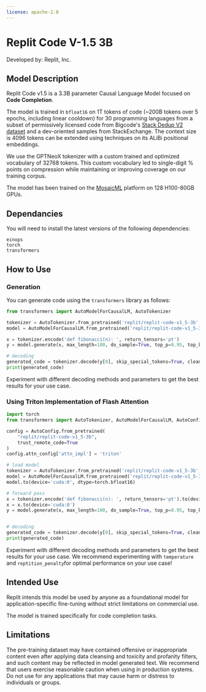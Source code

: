 ```yaml
---
license: apache-2.0
---
```


# Replit Code V-1.5 3B

Developed by: Replit, Inc.

## Model Description

Replit Code v1.5 is a 3.3B parameter Causal Language Model focused on **Code Completion**.

The model is trained in `bfloat16` on 1T tokens of code (~200B tokens  over 5 epochs, including linear cooldown) for 30 programming languages from a subset of permissively licensed code from Bigcode's [Stack Dedup V2 dataset](https://huggingface.co/datasets/bigcode/the-stack-dedup) and a dev-oriented samples from StackExchange. 
The context size is 4096 tokens can be extended using techniques on its ALiBi positional embeddings. 

We use the GPTNeoX tokenizer with a custom trained and optimized vocabulary of 32768 tokens. This custom vocabulary led to single-digit % points on compression while maintaining or improving coverage on our training corpus.

The model has been trained on the [MosaicML](https://www.mosaicml.com/) platform on 128  H100-80GB GPUs.


## Dependancies
You will need to install the latest versions of the following dependencies:
```
einops
torch
transformers
```

## How to Use

### Generation

You can generate code using the `transformers` library as follows:

```python
from transformers import AutoModelForCausalLM, AutoTokenizer

tokenizer = AutoTokenizer.from_pretrained('replit/replit-code-v1_5-3b', trust_remote_code=True)
model = AutoModelForCausalLM.from_pretrained('replit/replit-code-v1_5-3b', trust_remote_code=True)

x = tokenizer.encode('def fibonacci(n): ', return_tensors='pt')
y = model.generate(x, max_length=100, do_sample=True, top_p=0.95, top_k=4, temperature=0.2, num_return_sequences=1, eos_token_id=tokenizer.eos_token_id)

# decoding
generated_code = tokenizer.decode(y[0], skip_special_tokens=True, clean_up_tokenization_spaces=False)
print(generated_code)
```

Experiment with different decoding methods and parameters to get the best results for your use case.

### Using Triton Implementation of Flash Attention

```python
import torch
from transformers import AutoTokenizer, AutoModelForCausalLM, AutoConfig

config = AutoConfig.from_pretrained(
    "replit/replit-code-v1_5-3b",
    trust_remote_code=True
)
config.attn_config['attn_impl'] = 'triton'

# load model
tokenizer = AutoTokenizer.from_pretrained('replit/replit-code-v1_5-3b', trust_remote_code=True)
model = AutoModelForCausalLM.from_pretrained('replit/replit-code-v1_5-3b', config=config, trust_remote_code=True)
model.to(device='cuda:0', dtype=torch.bfloat16)

# forward pass
x = tokenizer.encode('def fibonacci(n): ', return_tensors='pt').to(device='cuda:0')
x = x.to(device='cuda:0')
y = model.generate(x, max_length=100, do_sample=True, top_p=0.95, top_k=4, temperature=0.2, num_return_sequences=1, eos_token_id=tokenizer.eos_token_id)


# decoding
generated_code = tokenizer.decode(y[0], skip_special_tokens=True, clean_up_tokenization_spaces=False)
print(generated_code)
```

Experiment with different decoding methods and parameters to get the best results for your use case. We recommend experimenting with `temperature` and `reptition_penalty`for optimal performance on your use case!

## Intended Use

Replit intends this model be used by anyone as a foundational model for application-specific fine-tuning without strict limitations on commercial use.

The model is trained specifically for code completion tasks.



## Limitations
The pre-training dataset may have contained offensive or inappropriate content even after applying data cleansing and toxicity and profanity filters, and such content may be reflected in model generated text. We recommend that users exercise reasonable caution when using in production systems. Do not use for any applications that may cause harm or distress to individuals or groups.
